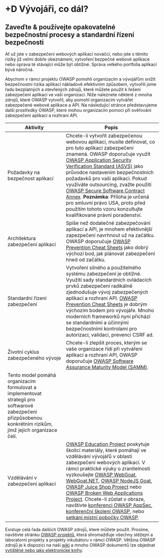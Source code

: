 # +D Vývojáři, co dál?

## Zaveďte &amp; používejte opakovatelné bezpečnostní procesy a standardní řízení bezpečnosti

Ať už jste v zabezpečení webových aplikací nováčci, nebo jste s těmito riziky již velmi dobře obeznámeni, vytvoření bezpečné webové aplikace nebo oprava té stávající může být obtížné. Správa velkého portfolia aplikací bývá náročná.

Abychom v rámci projektu OWASP pomohli organizacím a vývojářům snížit bezpečnostní rizika aplikací nákladově efektivním způsobem, vytvořili jsme řadu bezplatných a otevřených zdrojů, které můžete použít k řešení zabezpečení aplikací ve vaší organizaci. Níže naleznete některé z mnoha zdrojů, které OWASP vytvořil, aby pomohl organizacím vytvářet zabezpečené webové aplikace a API. Na následující stránce představujeme další prostředky OWASP, které mohou organizacím pomoci při ověřování zabezpečení aplikací a rozhraní API.

| Aktivity | Popis |
| --- | --- |
| Požadavky na bezpečnost aplikací | Chcete-li vytvořit zabezpečenou webovou aplikaci, musíte definovat, co pro tuto aplikaci zabezpečení znamená. OWASP doporučuje využít [OWASP Application Security Verification Standard (ASVS)](https://www.owasp.org/index.php/ASVS) jako průvodce nastavením bezpečnostních požadavků pro vaši aplikaci. Pokud využíváte outsourcing, zvažte použití [OWASP Secure Software Contract Annex](https://www.owasp.org/index.php/OWASP_Secure_Software_Contract_Annex). **Poznámka**: Příloha je určená pro smluvní právo USA, proto před použitím tohoto vzoru konzultujte kvalifikované právní poradenství. |
| Architektura zabezpečení aplikací | Spíše než dodatečné zabezpečování aplikací a API, je mnohem efektivnější zapezpečení navrhnout už na začátku. OWASP doporučuje [OWASP Prevention Cheat Sheets](https://www.owasp.org/index.php/OWASP_Cheat_Sheet_Series) jako dobrý výchozí bod, jak plánovat zabezpečení hned od začátku. | 
| Standardní řízení zabezpečení | Vytvoření silného a použitelného systému zabezpečení je obtížné. Využití sady standardních ovládacích prvků zabezpečení radikálně zjednodušuje vývoj zabezpečených aplikací a rozhraní API. [OWASP Prevention Cheat Sheets](https://www.owasp.org/index.php/OWASP_Cheat_Sheet_Series) je dobrým výchozím bodem pro vývojáře. Mnoho moderních frameworků nyní přichází se standardními a účinnými bezpečnostními kontrolami pro autorizaci, validaci, prevenci CSRF ad. |
| Životní cyklus zabezpečeného vývoje | Chcete-li zlepšit proces, kterým se vaše organizace řídí při vytváření aplikací a rozhraní API, OWASP doporučuje [OWASP Software Assurance Maturity Model (SAMM)](https://www.owasp.org/index.php/OWASP_SAMM_Project). 
Tento model pomáhá organizacím formulovat a implementovat strategii pro softwarové zabezpečení přizpůsobenou konkrétním rizikům, jimž jejich organizace čelí. |
| Vzdělávání v zabezpečení aplikací | [OWASP Education Project](https://www.owasp.org/index.php/Category:OWASP_Education_Project) poskytuje školicí materiály, které pomáhají ve vzdělávání vývojářů v oblasti zabezpečení webových aplikací. V rámci praktické výuky o zranitelnosti vyzkoušejte [OWASP WebGoat](https://www.owasp.org/index.php/WebGoat), [WebGoat.NET](https://www.owasp.org/index.php/Category:OWASP_WebGoat.NET),  [OWASP NodeJS Goat](https://www.owasp.org/index.php/OWASP_Node_js_Goat_Project), [OWASP Juice Shop Project](https://www.owasp.org/index.php/OWASP_Juice_Shop_Project) nebo [OWASP Broken Web Applications Project](https://www.owasp.org/index.php/OWASP_Broken_Web_Applications_Project). Chcete-li zůstat v obraze, navštivte [konferenci OWASP AppSec](https://www.owasp.org/index.php/Category:OWASP_AppSec_Conference), [konferenční školení OWASP](https://www.owasp.org/index.php/Category:OWASP_AppSec_Conference), nebo [setkání místní pobočky OWASP](https://www.owasp.org/index.php/Category:OWASP_Chapter). |

Existuje celá řada dalších OWASP zdrojů, které můžete použít. Prosíme, navštivte stránku [OWASP projektů](https://www.owasp.org/index.php/Projects), která shromažďuje všechny stěžejní a laboratorní projekty a projekty inkubátoru v rámci OWASP. Většina OWASP zdrojů je k dispozici na naší [wiki](https://www.owasp.org/) a mnoho OWASP dokumentů lze objednat [vytištěné nebo jako elektronické knihy](https://stores.lulu.com/owasp).